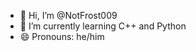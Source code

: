 - 👋 Hi, I’m @NotFrost009
- 🌱 I’m currently learning C++ and Python
- 😄 Pronouns: he/him

<!---
NotFrost009/NotFrost009 is a ✨ special ✨ repository because its `README.md` (this file) appears on your GitHub profile.
You can click the Preview link to take a look at your changes.
--->
